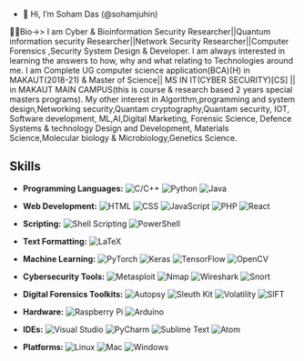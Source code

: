 - 👋 Hi, I’m Soham Das (@sohamjuhin)

👷🏻Bio->>
      I am Cyber & Bioinformation Security Researcher||Quantum information security Researcher||Network Security Researcher||Computer Forensics ,Security System Design & Developer.
I am always interested in learning the answers to how, why and what relating to Technologies around me.
I am Complete UG computer science application(BCA)(H) in MAKAUT(2018-21) & Master of Science|| MS IN IT(CYBER SECURITY)[CS] || in MAKAUT MAIN CAMPUS(this is course & research based 2 years special masters programs). 
My other interest in Algorithm,programming and system design,Networking security,Quantam cryptography,Quantam security, IOT, Software development, ML,AI,Digital Marketing, Forensic Science, Defence Systems & technology Design and Development, Materials Science,Molecular biology & Microbiology,Genetics Science.


<!-- Your Skills -->
## Skills
- **Programming Languages:** 
  ![C/C++](https://img.icons8.com/color/48/000000/c-plus-plus-logo.png)
  ![Python](https://img.icons8.com/color/48/000000/python.png)
  ![Java](https://img.icons8.com/color/48/000000/java-coffee-cup-logo.png)

- **Web Development:** 
  ![HTML](https://img.icons8.com/color/48/000000/html-5.png)
  ![CSS](https://img.icons8.com/color/48/000000/css3.png)
  ![JavaScript](https://img.icons8.com/color/48/000000/javascript.png)
  ![PHP](https://img.icons8.com/color/48/000000/php.png)
  ![React](https://img.icons8.com/color/48/000000/react-native.png)

- **Scripting:** 
  ![Shell Scripting](https://img.icons8.com/ios/48/000000/console.png)
  ![PowerShell](https://img.icons8.com/color/48/000000/powershell.png)

- **Text Formatting:** 
  ![LaTeX](https://img.icons8.com/color/48/000000/latex.png)

- **Machine Learning:** 
  ![PyTorch](https://img.icons8.com/color/48/000000/pytorch.png)
  ![Keras](https://img.icons8.com/color/48/000000/keras.png)
  ![TensorFlow](https://img.icons8.com/color/48/000000/tensorflow.png)
  ![OpenCV](https://img.icons8.com/color/48/000000/opencv.png)

- **Cybersecurity Tools:** 
  ![Metasploit](https://img.icons8.com/color/48/000000/metasploit.png)
  ![Nmap](https://img.icons8.com/color/48/000000/nmap.png)
  ![Wireshark](https://img.icons8.com/color/48/000000/wireshark.png)
  ![Snort](https://img.icons8.com/color/48/000000/snort.png)

- **Digital Forensics Toolkits:** 
  ![Autopsy](https://img.icons8.com/color/48/000000/autopsy.png)
  ![Sleuth Kit](https://img.icons8.com/ios/48/000000/magnifying-glass.png)
  ![Volatility](https://img.icons8.com/color/48/000000/volatility.png)
  ![SIFT](https://img.icons8.com/color/48/000000/sift.png)

- **Hardware:** 
  ![Raspberry Pi](https://img.icons8.com/color/48/000000/raspberry-pi.png)
  ![Arduino](https://img.icons8.com/color/48/000000/arduino.png)

- **IDEs:** 
  ![Visual Studio](https://img.icons8.com/color/48/000000/visual-studio.png)
  ![PyCharm](https://img.icons8.com/color/48/000000/pycharm.png)
  ![Sublime Text](https://img.icons8.com/color/48/000000/sublime-text.png)
  ![Atom](https://img.icons8.com/color/48/000000/atom-editor.png)

- **Platforms:** 
  ![Linux](https://img.icons8.com/color/48/000000/linux.png)
  ![Mac](https://img.icons8.com/color/48/000000/mac-os.png)
  ![Windows](https://img.icons8.com/color/48/000000/windows-10.png)


<!---
sohamjuhin/sohamjuhin is a ✨ special ✨ repository because its `README.md` (this file) appears on your GitHub profile.
You can click the Preview link to take a look at your changes.
--->
   
   
  
   
 
